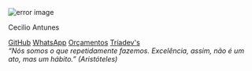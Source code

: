 <!DOCTYPE html>
<html lang="en">
<head>
    <meta charset="UTF-8">
    <meta http-equiv="X-UA-Compatible" content="IE=edge">
    <meta name="viewport" content="width=device-width, initial-scale=1.0">
    <link rel="stylesheet" href="style.css" />
    <link rel="preconnect" href="https://fonts.googleapis.com">
    <link rel="preconnect" href="https://fonts.gstatic.com" crossorigin>
    <link href="https://fonts.googleapis.com/css2?family=Bebas+Neue&display=swap" rel="stylesheet">
    <link rel="stylesheet" href="https://cdnjs.cloudflare.com/ajax/libs/animate.css/4.1.1/animate.min.css" />
    <link rel="preconnect" href="https://fonts.googleapis.com">
    <link rel="preconnect" href="https://fonts.gstatic.com" crossorigin>
    <link href="https://fonts.googleapis.com/css2?family=Cutive+Mono&family=Great+Vibes&display=swap" rel="stylesheet">
    <title>LinkTree - Cecilio Antunes</title>
</head>
<body>
    <div class="container animate__animated animate__zoomIn">
        <div class="overlay">
            <!-- profile picture -->
            <div class="profile">
                <img src="https://pps.whatsapp.net/v/t61.24694-24/346214896_809522187471105_5060523658802878981_n.jpg?ccb=11-4&oh=01_AdSKdaYmUYV4y1Qo9s9eTrs58Wsmy6OQsngkHb7bt0uHuA&oe=64B43109" alt="error image" 
                    class="animate__animated animate__pulse animate__infinite" />
                <p class="animate__animated animate__fadeInDownBig">Cecilio Antunes</p>
            </div>
            <!-- link tree button -->
            <div class="link">
                <a href="https://github.com/CecilioAntunes" target="_blank" 
                    class="animate__animated animate__bounceInLeft animate__delay-1s">GitHub</a>
                <a href="https://wa.me/5585992055551" target="_blank" 
                    class="animate__animated animate__bounceInLeft animate__delay-2s">WhatsApp</a>
                <a href="mailto:antunescecilio@gmail.com" target="_blank"
                    class="animate__animated animate__bounceInLeft animate__delay-3s">Orçamentos</a>
                <a href="https://instagram.com/Triadevs_" target="_blank"
                    class="animate__animated animate__bounceInLeft animate__delay-4s">Tríadev's</a>
            </div>
            <!-- footer -->
            <div class="footer animate__animated animate__bounceInUp animate__delay-5s">
            <i>“Nós somos o que repetidamente fazemos. Excelência, assim, não é um ato, mas um hábito.” (Aristóteles) </i>
            </div>
        </div>
    </div>
</body>
</html>